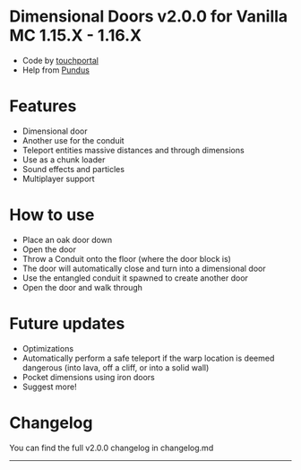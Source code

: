 # Dimensional Doors v2.0.0 for Vanilla MC 1.15.X - 1.16.X
- Code by [touchportal](https://github.com/touchportal/)
- Help from [Pundus](https://github.com/pundus/)

# Features
- Dimensional door
- Another use for the conduit
- Teleport entities massive distances and through dimensions
- Use as a chunk loader
- Sound effects and particles
- Multiplayer support

# How to use
- Place an oak door down
- Open the door
- Throw a Conduit onto the floor (where the door block is)
- The door will automatically close and turn into a dimensional door
- Use the entangled conduit it spawned to create another door
- Open the door and walk through

# Future updates
- Optimizations
- Automatically perform a safe teleport if the warp location is deemed dangerous (into lava, off a cliff, or into a solid wall)
- Pocket dimensions using iron doors
- Suggest more!

# Changelog
You can find the full v2.0.0 changelog in changelog.md


---
